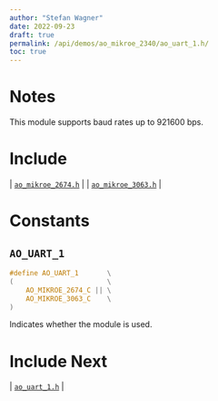 ```yaml
---
author: "Stefan Wagner"
date: 2022-09-23
draft: true
permalink: /api/demos/ao_mikroe_2340/ao_uart_1.h/
toc: true
---
```


# Notes

This module supports baud rates up to 921600 bps.

# Include

| [`ao_mikroe_2674.h`](ao_mikroe_2674.h.md) |
| [`ao_mikroe_3063.h`](ao_mikroe_3063.h.md) |

# Constants

## `AO_UART_1`

```c
#define AO_UART_1       \
(                       \
    AO_MIKROE_2674_C || \
    AO_MIKROE_3063_C    \
)
```

Indicates whether the module is used.

# Include Next

| [`ao_uart_1.h`](../../src/ao_sys_xc32_pic32_uart/ao_uart_1.h.md) |
